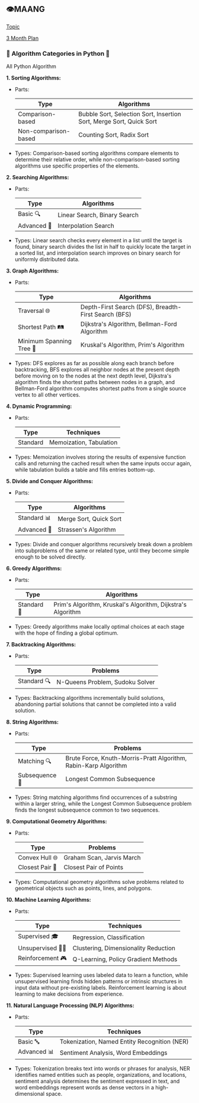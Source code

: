 ## 👁️MAANG 
[Topic](https://github.com/CYBERBULL123/Python-Algorithm/blob/main/FAANG%20/Topic.md)

[3 Month Plan](https://github.com/CYBERBULL123/Python-Algorithm/blob/main/FAANG%20/3%20Month%20Plan.md)

### 🌟 Algorithm Categories in Python 🐍

All Python Algorithm 


**1. Sorting Algorithms:**
   - Parts:
   
     | Type          | Algorithms                      |
     |---------------|---------------------------------|
     | Comparison-based | Bubble Sort, Selection Sort, Insertion Sort, Merge Sort, Quick Sort |
     | Non-comparison-based | Counting Sort, Radix Sort |

   - Types: Comparison-based sorting algorithms compare elements to determine their relative order, while non-comparison-based sorting algorithms use specific properties of the elements.

**2. Searching Algorithms:**
   - Parts:
   
     | Type          | Algorithms                      |
     |---------------|---------------------------------|
     | Basic 🔍      | Linear Search, Binary Search     |
     | Advanced 🚀   | Interpolation Search            |

   - Types: Linear search checks every element in a list until the target is found, binary search divides the list in half to quickly locate the target in a sorted list, and interpolation search improves on binary search for uniformly distributed data.

**3. Graph Algorithms:**
   - Parts:
   
     | Type          | Algorithms                            |
     |---------------|---------------------------------------|
     | Traversal 🌐  | Depth-First Search (DFS), Breadth-First Search (BFS) |
     | Shortest Path 🛤️ | Dijkstra's Algorithm, Bellman-Ford Algorithm |
     | Minimum Spanning Tree 🌱 | Kruskal's Algorithm, Prim's Algorithm |

   - Types: DFS explores as far as possible along each branch before backtracking, BFS explores all neighbor nodes at the present depth before moving on to the nodes at the next depth level, Dijkstra's algorithm finds the shortest paths between nodes in a graph, and Bellman-Ford algorithm computes shortest paths from a single source vertex to all other vertices.

**4. Dynamic Programming:**
   - Parts:
   
     | Type          | Techniques        |
     |---------------|-------------------|
     | Standard      | Memoization, Tabulation |

   - Types: Memoization involves storing the results of expensive function calls and returning the cached result when the same inputs occur again, while tabulation builds a table and fills entries bottom-up.

**5. Divide and Conquer Algorithms:**
   - Parts:
   
     | Type          | Algorithms                  |
     |---------------|-----------------------------|
     | Standard 📊   | Merge Sort, Quick Sort      |
     | Advanced 🚀   | Strassen's Algorithm        |

   - Types: Divide and conquer algorithms recursively break down a problem into subproblems of the same or related type, until they become simple enough to be solved directly.

**6. Greedy Algorithms:**
   - Parts:
   
     | Type          | Algorithms                  |
     |---------------|-----------------------------|
     | Standard 🌟   | Prim's Algorithm, Kruskal's Algorithm, Dijkstra's Algorithm |

   - Types: Greedy algorithms make locally optimal choices at each stage with the hope of finding a global optimum.

**7. Backtracking Algorithms:**
   - Parts:
   
     | Type          | Problems                     |
     |---------------|------------------------------|
     | Standard 🔍   | N-Queens Problem, Sudoku Solver |

   - Types: Backtracking algorithms incrementally build solutions, abandoning partial solutions that cannot be completed into a valid solution.

**8. String Algorithms:**
   - Parts:
   
     | Type          | Problems                     |
     |---------------|------------------------------|
     | Matching 🔍   | Brute Force, Knuth-Morris-Pratt Algorithm, Rabin-Karp Algorithm |
     | Subsequence 🧩 | Longest Common Subsequence   |

   - Types: String matching algorithms find occurrences of a substring within a larger string, while the Longest Common Subsequence problem finds the longest subsequence common to two sequences.

**9. Computational Geometry Algorithms:**
   - Parts:
   
     | Type          | Problems                     |
     |---------------|------------------------------|
     | Convex Hull 🌐| Graham Scan, Jarvis March    |
     | Closest Pair 👫| Closest Pair of Points       |

   - Types: Computational geometry algorithms solve problems related to geometrical objects such as points, lines, and polygons.

**10. Machine Learning Algorithms:**
   - Parts:
   
     | Type          | Techniques                   |
     |---------------|------------------------------|
     | Supervised 🎓 | Regression, Classification   |
     | Unsupervised 🕵️‍♀️| Clustering, Dimensionality Reduction |
     | Reinforcement 🎮| Q-Learning, Policy Gradient Methods |

   - Types: Supervised learning uses labeled data to learn a function, while unsupervised learning finds hidden patterns or intrinsic structures in input data without pre-existing labels. Reinforcement learning is about learning to make decisions from experience.

**11. Natural Language Processing (NLP) Algorithms:**
   - Parts:
   
     | Type          | Techniques                   |
     |---------------|------------------------------|
     | Basic 🔤       | Tokenization, Named Entity Recognition (NER) |
     | Advanced 📊   | Sentiment Analysis, Word Embeddings |

   - Types: Tokenization breaks text into words or phrases for analysis, NER identifies named entities such as people, organizations, and locations, sentiment analysis determines the sentiment expressed in text, and word embeddings represent words as dense vectors in a high-dimensional space.
